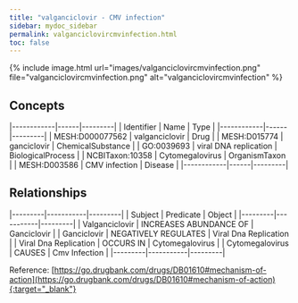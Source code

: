 ```yaml
---
title: "valganciclovir - CMV infection"
sidebar: mydoc_sidebar
permalink: valganciclovircmvinfection.html
toc: false 
---
```


{% include image.html url="images/valganciclovircmvinfection.png" file="valganciclovircmvinfection.png" alt="valganciclovircmvinfection" %}

## Concepts

|------------|------|---------|
| Identifier | Name | Type    |
|------------|------|---------|
| MESH:D000077562 | valganciclovir | Drug |
| MESH:D015774 | ganciclovir | ChemicalSubstance |
| GO:0039693 | viral DNA replication | BiologicalProcess |
| NCBITaxon:10358 | Cytomegalovirus | OrganismTaxon |
| MESH:D003586 | CMV infection | Disease |
|------------|------|---------|

## Relationships

|---------|-----------|---------|
| Subject | Predicate | Object  |
|---------|-----------|---------|
| Valganciclovir | INCREASES ABUNDANCE OF | Ganciclovir |
| Ganciclovir | NEGATIVELY REGULATES | Viral Dna Replication |
| Viral Dna Replication | OCCURS IN | Cytomegalovirus |
| Cytomegalovirus | CAUSES | Cmv Infection |
|---------|-----------|---------|

Reference: [https://go.drugbank.com/drugs/DB01610#mechanism-of-action](https://go.drugbank.com/drugs/DB01610#mechanism-of-action){:target="_blank"}
